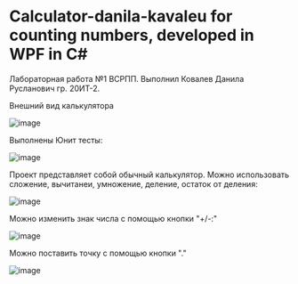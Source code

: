 # Calculator-danila-kavaleu for counting numbers, developed in WPF in C#

Лабораторная работа №1 ВСРПП. Выполнил Ковалев Данила Русланович гр. 20ИТ-2.

Внешний вид калькулятора

![image](https://user-images.githubusercontent.com/32965972/197412731-d11573de-9b5f-44f4-90d8-39d789a5405f.png)

Выполнены Юнит тесты:

![image](https://user-images.githubusercontent.com/32965972/197412881-8832387b-9556-4c51-bca3-a37c59e06282.png)

Проект представляет собой обычный калькулятор. Можно использовать сложение, вычитанеи, умножение, деление, остаток от деления:

![image](https://user-images.githubusercontent.com/32965972/197413169-00eeaef2-15ce-42f5-b1cc-6ef6e7b80e63.png)

Можно изменить знак числа с помощью кнопки "+/-:"

![image](https://user-images.githubusercontent.com/32965972/197413667-749da96a-198c-4a1f-a6fe-ba1e2e740b6e.png)

Можно поставить точку с помощью кнопки "."

![image](https://user-images.githubusercontent.com/32965972/197413404-9d9dbe84-2783-4cd1-ad47-adaccd242dbe.png)


